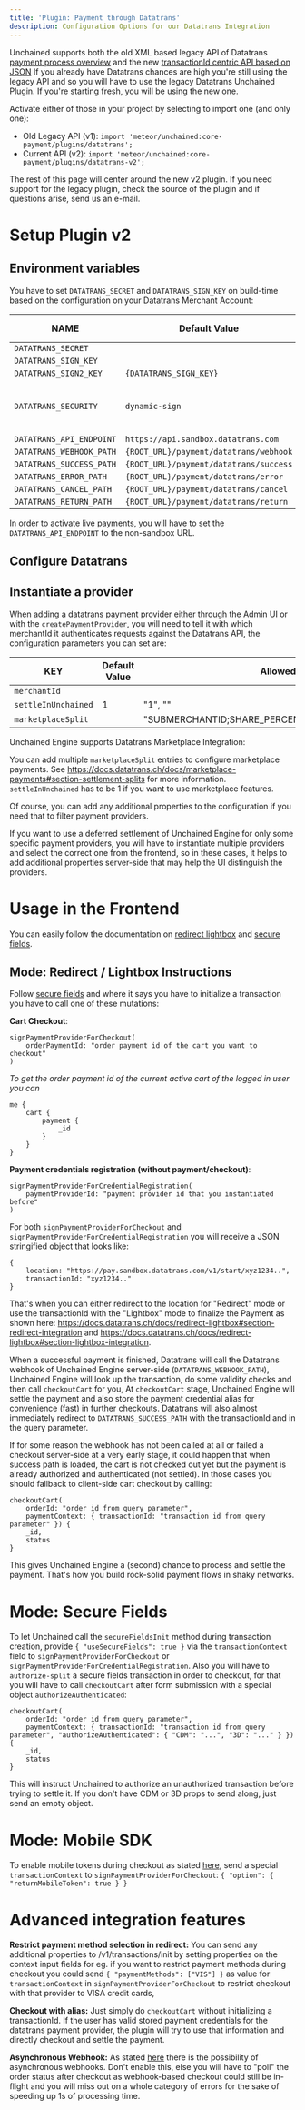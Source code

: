 ```yaml
---
title: 'Plugin: Payment through Datatrans'
description: Configuration Options for our Datatrans Integration
---
```


Unchained supports both the old XML based legacy API of Datatrans [payment process overview](https://docs.datatrans.ch/v1.0.1/docs/payment-process-overview) and the new [transactionId centric API based on JSON](https://docs.datatrans.ch/docs/home)
If you already have Datatrans chances are high you're still using the legacy API and so you will have to use the legacy Datatrans Unchained Plugin. If you're starting fresh, you will be using the new one.

Activate either of those in your project by selecting to import one (and only one):

- Old Legacy API (v1): `import 'meteor/unchained:core-payment/plugins/datatrans';`
- Current API (v2): `import 'meteor/unchained:core-payment/plugins/datatrans-v2';`

The rest of this page will center around the new v2 plugin. If you need support for the legacy plugin, check the source of the plugin and if questions arise, send us an e-mail.

# Setup Plugin v2

## Environment variables

You have to set `DATATRANS_SECRET` and `DATATRANS_SIGN_KEY` on build-time based on the configuration on your Datatrans Merchant Account:

| NAME                     | Default Value                          | Allowed Values                          |
| ------------------------ | -------------------------------------- | --------------------------------------- |
| `DATATRANS_SECRET`       |                                        |                                         |
| `DATATRANS_SIGN_KEY`     |                                        |                                         |
| `DATATRANS_SIGN2_KEY`    | `{DATATRANS_SIGN_KEY}`                 |                                         |
| `DATATRANS_SECURITY`     | `dynamic-sign`                         | `''`, `'static-sign'`, `'dynamic-sign'` |
| `DATATRANS_API_ENDPOINT` | `https://api.sandbox.datatrans.com`    |                                         |
| `DATATRANS_WEBHOOK_PATH` | `{ROOT_URL}/payment/datatrans/webhook` |                                         |
| `DATATRANS_SUCCESS_PATH` | `{ROOT_URL}/payment/datatrans/success` |                                         |
| `DATATRANS_ERROR_PATH`   | `{ROOT_URL}/payment/datatrans/error`   |                                         |
| `DATATRANS_CANCEL_PATH`  | `{ROOT_URL}/payment/datatrans/cancel`  |                                         |
| `DATATRANS_RETURN_PATH`  | `{ROOT_URL}/payment/datatrans/return`  |                                         |

In order to activate live payments, you will have to set the `DATATRANS_API_ENDPOINT` to the non-sandbox URL.

## Configure Datatrans

## Instantiate a provider

When adding a datatrans payment provider either through the Admin UI or with the `createPaymentProvider`, you will need to tell it with which merchantId it authenticates requests against the Datatrans API, the configuration parameters you can set are:

| KEY                 | Default Value | Allowed Values                                        |
| ------------------- | ------------- | ----------------------------------------------------- |
| `merchantId`        |               |                                                       |
| `settleInUnchained` | 1             | "1", ""                                               |
| `marketplaceSplit`  |               | "SUBMERCHANTID;SHARE_PERCENTAGE;DISCOUNT_ADAPTER_KEY" |

Unchained Engine supports Datatrans Marketplace Integration:

You can add multiple `marketplaceSplit` entries to configure marketplace payments. See https://docs.datatrans.ch/docs/marketplace-payments#section-settlement-splits for more information. `settleInUnchained` has to be 1 if you want to use marketplace features.

Of course, you can add any additional properties to the configuration if you need that to filter payment providers.

If you want to use a deferred settlement of Unchained Engine for only some specific payment providers, you will have to instantiate multiple providers and select the correct one from the frontend, so in these cases, it helps to add additional properties server-side that may help the UI distinguish the providers.

# Usage in the Frontend

You can easily follow the documentation on [redirect lightbox](https://docs.datatrans.ch/docs/redirect-lightbox) and [secure fields](https://docs.datatrans.ch/docs/secure-fields).

## Mode: Redirect / Lightbox Instructions

Follow [secure fields](https://docs.datatrans.ch/docs/secure-fields) and where it says you have to initialize a transaction you have to call one of these mutations:

**Cart Checkout**:

```/*graphql*/
signPaymentProviderForCheckout(
    orderPaymentId: "order payment id of the cart you want to checkout"
)
```

_To get the order payment id of the current active cart of the logged in user you can_

```/*graphql*/
me {
    cart {
        payment {
            _id
        }
    }
}
```

**Payment credentials registration (without payment/checkout)**:

```/*graphql*/
signPaymentProviderForCredentialRegistration(
    paymentProviderId: "payment provider id that you instantiated before"
)
```

For both `signPaymentProviderForCheckout` and `signPaymentProviderForCredentialRegistration` you will receive a JSON stringified object that looks like:

```
{
    location: "https://pay.sandbox.datatrans.com/v1/start/xyz1234..",
    transactionId: "xyz1234.."
}
```

That's when you can either redirect to the location for "Redirect" mode or use the transactionId with the "Lightbox" mode to finalize the Payment as shown here: https://docs.datatrans.ch/docs/redirect-lightbox#section-redirect-integration and https://docs.datatrans.ch/docs/redirect-lightbox#section-lightbox-integration.

When a successful payment is finished, Datatrans will call the Datatrans webhook of Unchained Engine server-side (`DATATRANS_WEBHOOK_PATH`), Unchained Engine will look up the transaction, do some validity checks and then call `checkoutCart` for you, At `checkoutCart` stage, Unchained Engine will settle the payment and also store the payment credential alias for convenience (fast) in further checkouts. Datatrans will also almost immediately redirect to `DATATRANS_SUCCESS_PATH` with the transactionId and in the query parameter.

If for some reason the webhook has not been called at all or failed a checkout server-side at a very early stage, it could happen that when success path is loaded, the cart is not checked out yet but the payment is already authorized and authenticated (not settled). In those cases you should fallback to client-side cart checkout by calling:

```/*graphql*/
checkoutCart(
    orderId: "order id from query parameter",
    paymentContext: { transactionId: "transaction id from query parameter" }) {
    _id,
    status
}
```

This gives Unchained Engine a (second) chance to process and settle the payment. That's how you build rock-solid payment flows in shaky networks.

# Mode: Secure Fields

To let Unchained call the `secureFieldsInit` method during transaction creation, provide `{ "useSecureFields": true }` via the `transactionContext` field to `signPaymentProviderForCheckout` or `signPaymentProviderForCredentialRegistration`. Also you will have to `authorize-split` a secure fields transaction in order to checkout, for that you will have to call `checkoutCart` after form submission with a special object `authorizeAuthenticated`:

```/*graphql*/
checkoutCart(
    orderId: "order id from query parameter",
    paymentContext: { transactionId: "transaction id from query parameter", "authorizeAuthenticated": { "CDM": "...", "3D": "..." } }) {
    _id,
    status
}
```

This will instruct Unchained to authorize an unauthorized transaction before trying to settle it. If you don't have CDM or 3D props to send along, just send an empty object.

# Mode: Mobile SDK

To enable mobile tokens during checkout as stated [here](https://docs.datatrans.ch/docs/mobile-sdk#section-initializing-transactions), send a special `transactionContext` to `signPaymentProviderForCheckout`: `{ "option": { "returnMobileToken": true } }`

# Advanced integration features

**Restrict payment method selection in redirect:**
You can send any additional properties to /v1/transactions/init by setting properties on the context input fields for eg. if you want to restrict payment methods during checkout you could send `{ "paymentMethods": ["VIS"] }` as value for `transactionContext` in `signPaymentProviderForCheckout` to restrict checkout with that provider to VISA credit cards,

**Checkout with alias:**
Just simply do `checkoutCart` without initializing a transactionId. If the user has valid stored payment credentials for the datatrans payment provider, the plugin will try to use that information and directly checkout and settle the payment.

**Asynchronous Webhook:**
As stated [here](https://docs.datatrans.ch/docs/redirect-lightbox#section-webhook) there is the possibility of asynchronous webhooks. Don't enable this, else you will have to "poll" the order status after checkout as webhook-based checkout could still be in-flight and you will miss out on a whole category of errors for the sake of speeding up 1s of processing time.
